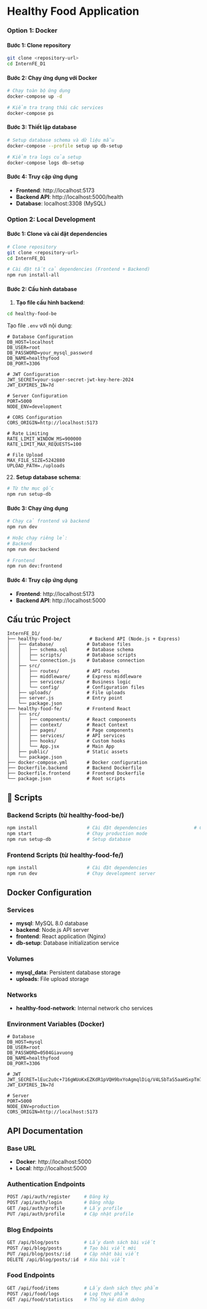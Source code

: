 # Healthy Food Application

### Option 1: Docker 

#### Bước 1: Clone repository
```bash
git clone <repository-url>
cd InternFE_D1
```

#### Bước 2: Chạy ứng dụng với Docker
```bash
# Chạy toàn bộ ứng dụng 
docker-compose up -d

# Kiểm tra trạng thái các services
docker-compose ps
```

#### Bước 3: Thiết lập database 
```bash
# Setup database schema và dữ liệu mẫu
docker-compose --profile setup up db-setup

# Kiểm tra logs của setup
docker-compose logs db-setup
```

#### Bước 4: Truy cập ứng dụng
- **Frontend**: http://localhost:5173
- **Backend API**: http://localhost:5000/health
- **Database**: localhost:3308 (MySQL)

### Option 2: Local Development

#### Bước 1: Clone và cài đặt dependencies
```bash
# Clone repository
git clone <repository-url>
cd InternFE_D1

# Cài đặt tất cả dependencies (Frontend + Backend)
npm run install-all
```

#### Bước 2: Cấu hình database


1. **Tạo file cấu hình backend**:
```bash
cd healthy-food-be
```

Tạo file `.env` với nội dung:
```env
# Database Configuration
DB_HOST=localhost
DB_USER=root
DB_PASSWORD=your_mysql_password
DB_NAME=healthyfood
DB_PORT=3306

# JWT Configuration
JWT_SECRET=your-super-secret-jwt-key-here-2024
JWT_EXPIRES_IN=7d

# Server Configuration
PORT=5000
NODE_ENV=development

# CORS Configuration
CORS_ORIGIN=http://localhost:5173

# Rate Limiting
RATE_LIMIT_WINDOW_MS=900000
RATE_LIMIT_MAX_REQUESTS=100

# File Upload
MAX_FILE_SIZE=5242880
UPLOAD_PATH=./uploads
```

22. **Setup database schema**:
```bash
# Từ thư mục gốc
npm run setup-db
```

#### Bước 3: Chạy ứng dụng
```bash
# Chạy cả frontend và backend
npm run dev

# Hoặc chạy riêng lẻ:
# Backend
npm run dev:backend

# Frontend
npm run dev:frontend
```

#### Bước 4: Truy cập ứng dụng
- **Frontend**: http://localhost:5173
- **Backend API**: http://localhost:5000

## Cấu trúc Project

```
InternFE_D1/
├── healthy-food-be/          # Backend API (Node.js + Express)
│   ├── database/            # Database files
│   │   ├── schema.sql       # Database schema
│   │   ├── scripts/         # Database scripts
│   │   └── connection.js    # Database connection
│   ├── src/
│   │   ├── routes/          # API routes
│   │   ├── middleware/      # Express middleware
│   │   ├── services/        # Business logic
│   │   └── config/          # Configuration files
│   ├── uploads/             # File uploads
│   ├── server.js            # Entry point
│   └── package.json
├── healthy-food-fe/         # Frontend React
│   ├── src/
│   │   ├── components/      # React components
│   │   ├── context/         # React Context
│   │   ├── pages/           # Page components
│   │   ├── services/        # API services
│   │   ├── hooks/           # Custom hooks
│   │   └── App.jsx          # Main App
│   ├── public/              # Static assets
│   └── package.json
├── docker-compose.yml       # Docker configuration
├── Dockerfile.backend       # Backend Dockerfile
├── Dockerfile.frontend      # Frontend Dockerfile
└── package.json             # Root scripts
```

## 🔄 Scripts

### Backend Scripts (từ healthy-food-be/)
```bash
npm install                  # Cài đặt dependencies                 # Chạy development mode
npm start                    # Chạy production mode
npm run setup-db             # Setup database
```

### Frontend Scripts (từ healthy-food-fe/)
```bash
npm install                  # Cài đặt dependencies
npm run dev                  # Chạy development server
```

## Docker Configuration

### Services
- **mysql**: MySQL 8.0 database
- **backend**: Node.js API server
- **frontend**: React application (Nginx)
- **db-setup**: Database initialization service

### Volumes
- **mysql_data**: Persistent database storage
- **uploads**: File upload storage

### Networks
- **healthy-food-network**: Internal network cho services

### Environment Variables (Docker)
```env
# Database
DB_HOST=mysql
DB_USER=root
DB_PASSWORD=0504Giavuong
DB_NAME=healthyfood
DB_PORT=3306

# JWT
JWT_SECRET=lEuc2u0c+716gWUoKxEZKdR1pVQH9bxYoAgmqlDiq/V4LSbTaS5aaHSxpTm71tXu
JWT_EXPIRES_IN=7d

# Server
PORT=5000
NODE_ENV=production
CORS_ORIGIN=http://localhost:5173
```
## API Documentation

### Base URL
- **Docker**: http://localhost:5000
- **Local**: http://localhost:5000

### Authentication Endpoints
```bash
POST /api/auth/register     # Đăng ký
POST /api/auth/login        # Đăng nhập
GET /api/auth/profile       # Lấy profile
PUT /api/auth/profile       # Cập nhật profile
```

### Blog Endpoints
```bash
GET /api/blog/posts         # Lấy danh sách bài viết
POST /api/blog/posts        # Tạo bài viết mới
PUT /api/blog/posts/:id     # Cập nhật bài viết
DELETE /api/blog/posts/:id  # Xóa bài viết
```

### Food Endpoints
```bash
GET /api/food/items         # Lấy danh sách thực phẩm
POST /api/food/logs         # Log thực phẩm
GET /api/food/statistics    # Thống kê dinh dưỡng
```
